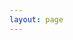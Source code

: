 ```yaml
---
layout: page
---
```


<script setup>
  import {
    VPTeamPage,
    VPTeamPageTitle,
    VPTeamMembers,
    VPTeamPageSection
  } from 'vitepress/theme';
  //TODO =>23级的头像问题 
  const members2023 = [
    {
      avatar: 'https://obs.jielong.co/Jl_FeedBackRecord/2024/08/10/82b99c8-36f8078f-9660-47d0-80dc-2fc9689d3ea.jpg?x-image-process=image/format,webp/quality,q_60',
      name: '刘翠蝶',
      desc: `努力成为好设计ing～`,
    },
    {
      avatar: 'https://obs.jielong.co/Jl_FeedBackRecord/2024/08/10/82b99c8-48ebcc17-e18c-412a-9dba-387d1c431a8.jpg?x-image-process=image/format,webp/quality,q_60',
      name: '丁鼎峰',
      desc: `我叫丁鼎峰，热爱UI设计`,
    },
    {
      avatar:'https://obs.jielong.co/Jl_FeedBackRecord/2024/08/10/82b99c8-3f99994e-da09-4145-b792-39e50956723.jpg?x-image-process=image/format,webp/quality,q_60',
      name: '时丽静',
      desc: `最好的状态是保持进步`,
    },
    {
      avatar: 'https://obs.jielong.co/Jl_FeedBackRecord/2024/08/09/82b99c8-68752536-49a4-4193-b6a4-39e5aa937f9.jpg?x-image-process=image/format,webp/quality,q_60',
      name: '陈瑜伦',
      desc: `一个沉默的郎，比较随心所欲`,
    },
    {
      avatar: 'https://obs.jielong.co/Jl_FeedBackRecord/2024/08/09/82b99c8-c2019adf-9e88-4dcb-a861-39e41dcc9cd.jpg?x-image-process=image/format,webp/quality,q_60',
      name: '李畅龙',
      desc: `喜欢排球的设计少年.....`,
    },
    {
      avatar: 'https://obs.jielong.co/Jl_FeedBackRecord/2024/08/09/82b99c8-5c54ada2-af8b-413a-baf2-36afaefe762.jpg?x-image-process=image/format,webp/quality,q_60',
      name: '马丽敏',
      desc: `Better`,
    },
    {
      avatar: 'https://obs.jielong.co/Jl_FeedBackRecord/2024/08/09/82b99c8-96bfa6e0-4700-44fd-914d-39e5097ddfc.jpg?x-image-process=image/format,webp/quality,q_60',
      name: '余佳颖',
      desc: `我来自数字媒体技术专业~`,
    },
    {
      avatar: 'https://obs.jielong.co/Jl_FeedBackRecord/2024/08/09/82b99c8-66bf53d8-856c-4acf-9b60-39e5095bbd5.jpg?x-image-process=image/format,webp/quality,q_60',
      name: '赵宇轩',
      desc: `正在努力向技术栈进发`,
    },
  ]
  const members2022 = [
    {
      avatar: 'https://workbench-static.muxixyz.com/1679245329.5890565.DB71F9512A79177FDF139F968632F78F.jpg',
      name: '张琪',
      desc: `目标是成为全栈——？！`,
    },
    {
      avatar: 'https://workbench-static.muxixyz.com/1665375444.7576077.QQ20221010121703.jpg',
      name: '叶晓芸',
      desc: `二刺猿`,
    },
    {
      avatar: 'https://workbench-static.muxixyz.com/1665930326.42843.86257174-371D-46A7-86CD-4DFF7F165489.jpeg',
      name: '陈睿',
      desc: `吃好喝好，长生不老`,
    },
    {
      avatar: 'https://static.muxixyz.com/workbench/avatar/5.png',
      name: '陈扶农',
      desc: `woc，农！`,
    },
    {
      avatar: 'https://workbench-static.muxixyz.com/1665802252.3330014.png',
      name: '来宇航',
      desc: `好的，没问题，马上改`,
    },
    {
      avatar: 'https://workbench-static.muxixyz.com/1666185891.647377.20C450EB47F928BC68542118B3FC3F5E.png',
      name: '赵珂慧',
      desc: `学弟学妹快来！让我啃啃！`,
    },
    {
      avatar: 'https://static.muxixyz.com/workbench/avatar/13.png',
      name: '许蓝菁',
      desc: `努力跟进前辈脚步的大学生`,
    },
  ]

  const members2021 = [
    {
      avatar: 'https://static.muxixyz.com/workbench/avatar/9.png',
      name: '刘晨萱',
      desc: `快乐不需要等到明天，下一秒都觉得遥远～`,
    },
    {
      avatar: 'https://static.muxixyz.com/workbench/avatar/5.png',
      name: '袁昕怡',
      desc: `快乐不需要等到明天，下一秒都觉得遥远～`,
    },
  ]

  const members2020 = [
    {
      avatar: 'https://workbench-static.muxixyz.com/1635301043.4406018.jpg',
      name: '全正',
      desc: `不会画画的屑设计`,
    },
    {
      avatar: 'https://static.muxixyz.com/workbench/avatar/4.png',
      name: '莫程泽',
      desc: `设计小白，求各位大佬带飞¦•'-'•)و✧`,
    },
  ]

  const members2019 = [
    {
      avatar: 'https://muxi-avatar.muxixyz.com//design/mengfanyao.png',
      name: '孟凡瑶',
      desc: `快乐不需要等到明天，下一秒都觉得遥远～`,
    },
    {
      avatar: 'https://muxi-avatar.muxixyz.com//design/daixianping.png',
      name: '戴纤萍',
      desc: `好好向上天天学习`,
    },
    {
      avatar: 'https://muxi-avatar.muxixyz.com//design/tanhang.png',
      name: '谭航',
      desc: `呜啦啦啦火车笛，随着奔腾的马蹄~`,
    },
  ]
</script>

<VPTeamPage>
  <VPTeamPageTitle>
    <template #title>木犀团队 设计组</template>
    <template #lead>...</template>
  </VPTeamPageTitle>
  <VPTeamPageSection>
    <template #title>2023 级</template>
    <template #lead>...</template>
    <template #members>
      <VPTeamMembers size="small" :members="members2023"/>
    </template>
  </VPTeamPageSection>
  <VPTeamPageSection>
    <template #title>2022 级</template>
    <template #lead>...</template>
    <template #members>
      <VPTeamMembers size="small" :members="members2022"/>
    </template>
  </VPTeamPageSection>
  <VPTeamPageSection>
    <template #title>2021 级</template>
    <template #lead>...</template>
    <template #members>
      <VPTeamMembers size="small" :members="members2021"/>
    </template>
  </VPTeamPageSection>
  <VPTeamPageSection>
    <template #title>2020 级</template>
    <template #lead>...</template>
    <template #members>
      <VPTeamMembers size="small" :members="members2020"/>
    </template>
  </VPTeamPageSection>
  <VPTeamPageSection>
    <template #title>2019 级</template>
    <template #lead>...</template>
    <template #members>
      <VPTeamMembers size="small" :members="members2019"/>
    </template>
  </VPTeamPageSection>
</VPTeamPage>
